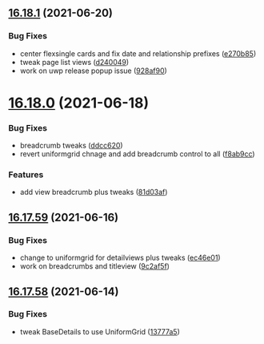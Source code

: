 ## [16.18.1](https://github.com/phandcock/GrampsView/compare/v16.18.0...v16.18.1) (2021-06-20)


### Bug Fixes

* center flexsingle cards and fix date and relationship prefixes ([e270b85](https://github.com/phandcock/GrampsView/commit/e270b85924e9e2562bcc38a6e68cec5f77bb6d73))
* tweak page list views ([d240049](https://github.com/phandcock/GrampsView/commit/d240049bf301435a171b73225f395418f12072b2))
* work on uwp release popup issue ([928af90](https://github.com/phandcock/GrampsView/commit/928af9003fda1488f810e788aefac31a1cdcabb3))



# [16.18.0](https://github.com/phandcock/GrampsView/compare/v16.17.59...v16.18.0) (2021-06-18)


### Bug Fixes

* breadcrumb tweaks ([ddcc620](https://github.com/phandcock/GrampsView/commit/ddcc62073ac04e47f4b70bfb0266372b63401e3c))
* revert uniformgrid chnage and add breadcrumb control to all ([f8ab9cc](https://github.com/phandcock/GrampsView/commit/f8ab9cce9e2721b3a6ea37fac1f05b5c7c479087))


### Features

* add view breadcrumb plus tweaks ([81d03af](https://github.com/phandcock/GrampsView/commit/81d03af9fd2cd50e917ecc1473ae0d44abda8b9b))



## [16.17.59](https://github.com/phandcock/GrampsView/compare/v16.17.58...v16.17.59) (2021-06-16)


### Bug Fixes

* change to uniformgrid for detailviews plus tweaks ([ec46e01](https://github.com/phandcock/GrampsView/commit/ec46e01fd64ec05529bae24521d1011f9cb934ff))
* work on breadcrumbs and titleview ([9c2af5f](https://github.com/phandcock/GrampsView/commit/9c2af5f23c49ecb5ce77138f6f6e97fb9d5f4094))



## [16.17.58](https://github.com/phandcock/GrampsView/compare/v16.17.57...v16.17.58) (2021-06-14)


### Bug Fixes

* tweak BaseDetails to use UniformGrid ([13777a5](https://github.com/phandcock/GrampsView/commit/13777a5e730a97c2f3fbc7e13170198db2be7a23))



